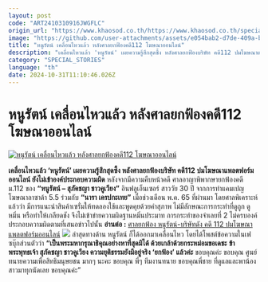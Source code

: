```yaml
---
layout: post
code: "ART2410310916JWGFLC"
origin_url: "https://www.khaosod.co.th/https://www.khaosod.co.th/special-stories/news_9483239"
image: "https://github.com/user-attachments/assets/e054bab2-d7de-409a-b68e-897239428018"
title: "หนูรัตน์ เคลื่อนไหวแล้ว หลังศาลยกฟ้องคดี112 โฆษณาออนไลน์"
description: "เคลื่อนไหวแล้ว 'หนูรัตน์' เผยความรู้สึกสุดซึ้ง หลังศาลยกฟ้องบริษัท คดี112 ปมโฆษณาแพลตฟอร์มออนไลน์ ยังไม่เข้าองค์ประกอบความผิด "
category: "SPECIAL_STORIES"
language: "th"
date: 2024-10-31T11:10:46.026Z
---
```


# หนูรัตน์ เคลื่อนไหวแล้ว หลังศาลยกฟ้องคดี112 โฆษณาออนไลน์

[![หนูรัตน์ เคลื่อนไหวแล้ว หลังศาลยกฟ้องคดี112 โฆษณาออนไลน์](https://www.khaosod.co.th/wpapp/uploads/2024/10/noorat301067-6.jpg "หนูรัตน์ เคลื่อนไหวแล้ว หลังศาลยกฟ้องคดี112 โฆษณาออนไลน์")](https://www.khaosod.co.th/wpapp/uploads/2024/10/noorat301067-6.jpg)

**เคลื่อนไหวแล้ว ‘หนูรัตน์’ เผยความรู้สึกสุดซึ้ง หลังศาลยกฟ้องบริษัท คดี112 ปมโฆษณาแพลตฟอร์มออนไลน์ ยังไม่เข้าองค์ประกอบความผิด**
หลังจากมีความคืบหน้าคดี ศาลอาญาพิพากษายกฟ้องคดี ม.112 ของ **“หนูรัตน์ – สุภัคชญา ชาวคูเวียง”** อินฟลูเอ็นเซอร์ สาววัย 30 ปี จากการทำแคมเปญโฆษณาลาซาด้า 5.5 ร่วมกับ **“นารา เครปกะเทย”** เมื่อช่วงเดือน พ.ค. 65 ที่ผ่านมา
โดยศาลพิเคราะห์แล้วว่า มีการแนะนำสินค้าเซรั่มให้ทดลองใช้และพูดคุยด้วยคำสุภาพ ไม่มีลักษณะการกระทำที่ดูถูก ดูหมิ่น หรือทำให้เกลียดชัง จึงไม่เข้าข่ายความผิดฐานหมิ่นประมาท การกระทำของจำเลยที่ 2 ไม่ครบองค์ประกอบความผิดตามที่เสนอข่าวไปนั้น
**อ่านต่อ :** [ศาลยกฟ้อง หนูรัตน์-บริษัทดัง คดี 112 ปมโฆษณาแพลตฟอร์มออนไลน์](https://www.khaosod.co.th/breaking-news/news_9482207)
[![](https://www.khaosod.co.th/wpapp/uploads/2024/10/noorat301067-2.jpg)](https://www.khaosod.co.th/wpapp/uploads/2024/10/noorat301067-2.jpg)
ล่าสุดทางด้าน หนูรัตน์ ก็ได้ออกมาเคลื่อนไหว โดยได้โพสต์ข้อความในเฟซบุ๊กส่วนตัวว่า **“เป็นพระมหากรุณาธิคุณอย่างหาที่สุดมิได้ ด้วยเกล้าด้วยกระหม่อมขอเดชะ**
**ข้าพระพุทธเจ้า สุภัคชญา ชาวคูเวียง ความยุติธรรมยังมีอยู่จริง ‘ยกฟ้อง’ แล้วค่ะ**
ขอบคุณค่ะ ขอบคุณ ศูนย์ทนายความเพื่อสิทธิมนุษยชน มากๆ นะคะ ขอบคุณ พี่ๆ ทีมงานทนาย ขอบคุณพี่ชาย ที่ดูแลและพาน้องสาวมาทุกนัดเลย ขอบคุณค่ะ”